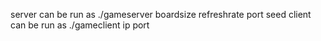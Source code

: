 server can be run as ./gameserver boardsize refreshrate port seed
client can be run as ./gameclient ip port
